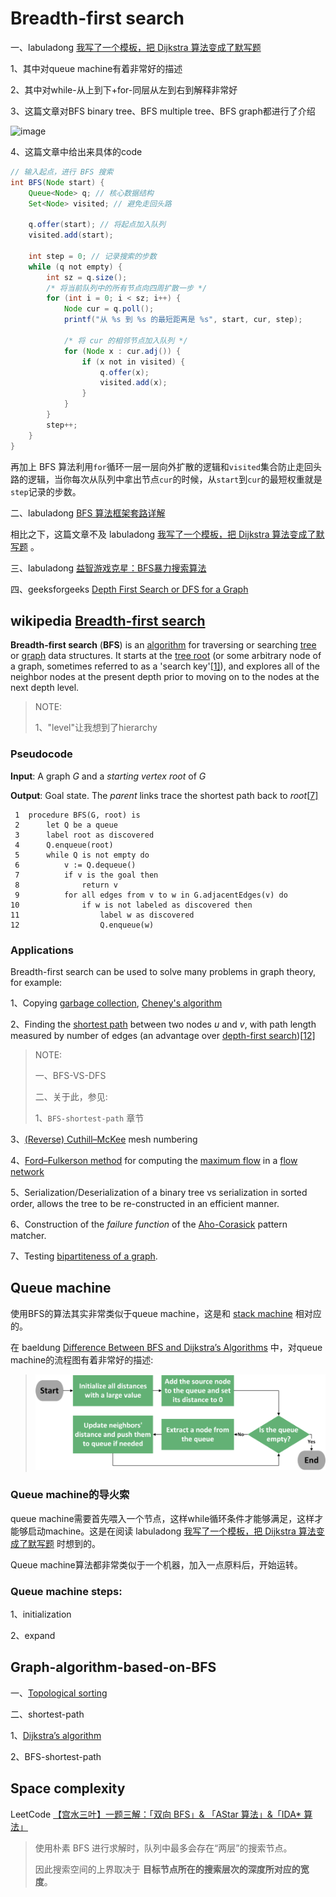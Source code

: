 # Breadth-first search

一、labuladong [我写了一个模板，把 Dijkstra 算法变成了默写题](https://mp.weixin.qq.com/s?__biz=MzAxODQxMDM0Mw==&mid=2247492167&idx=1&sn=bc96c8f97252afdb3973c7d760edb9c0&scene=21#wechat_redirect) 

1、其中对queue machine有着非常好的描述

2、其中对while-从上到下+for-同层从左到右到解释非常好

3、这篇文章对BFS binary tree、BFS multiple tree、BFS graph都进行了介绍

![image](https://mmbiz.qpic.cn/sz_mmbiz_jpg/gibkIz0MVqdGiaE70bfibhZwtP90zPlWicsgQMNtxF34YCQsbbOHcuXprVr3WN4NojM8d43crlggwmMFksq6C4ibvfg/640?wx_fmt=jpeg&wxfrom=5&wx_lazy=1&wx_co=1)



4、这篇文章中给出来具体的code

```java
// 输入起点，进行 BFS 搜索
int BFS(Node start) {
    Queue<Node> q; // 核心数据结构
    Set<Node> visited; // 避免走回头路

    q.offer(start); // 将起点加入队列
    visited.add(start);

    int step = 0; // 记录搜索的步数
    while (q not empty) {
        int sz = q.size();
        /* 将当前队列中的所有节点向四周扩散一步 */
        for (int i = 0; i < sz; i++) {
            Node cur = q.poll();
            printf("从 %s 到 %s 的最短距离是 %s", start, cur, step);

            /* 将 cur 的相邻节点加入队列 */
            for (Node x : cur.adj()) {
                if (x not in visited) {
                    q.offer(x);
                    visited.add(x);
                }
            }
        }
        step++;
    }
}
```

再加上 BFS 算法利用`for`循环一层一层向外扩散的逻辑和`visited`集合防止走回头路的逻辑，当你每次从队列中拿出节点`cur`的时候，从`start`到`cur`的最短权重就是`step`记录的步数。



二、labuladong [BFS 算法框架套路详解](https://mp.weixin.qq.com/s/WH_XGm1-w5882PnenymZ7g) 

相比之下，这篇文章不及 labuladong [我写了一个模板，把 Dijkstra 算法变成了默写题](https://mp.weixin.qq.com/s?__biz=MzAxODQxMDM0Mw==&mid=2247492167&idx=1&sn=bc96c8f97252afdb3973c7d760edb9c0&scene=21#wechat_redirect) 。

三、labuladong [益智游戏克星：BFS暴力搜索算法](https://mp.weixin.qq.com/s/Xn-oW7QRu8spYzL3B6zLxw)

四、geeksforgeeks [Depth First Search or DFS for a Graph](https://www.geeksforgeeks.org/depth-first-search-or-dfs-for-a-graph/)



## wikipedia [Breadth-first search](https://en.wikipedia.org/wiki/Breadth-first_search)

**Breadth-first search** (**BFS**) is an [algorithm](https://en.wikipedia.org/wiki/Algorithm) for traversing or searching [tree](https://en.wikipedia.org/wiki/Tree_(data_structure)) or [graph](https://en.wikipedia.org/wiki/Graph_(data_structure)) data structures. It starts at the [tree root](https://en.wikipedia.org/wiki/Tree_(data_structure)#Terminology) (or some arbitrary node of a graph, sometimes referred to as a 'search key'[[1\]](https://en.wikipedia.org/wiki/Breadth-first_search#cite_note-1)), and explores all of the neighbor nodes at the present depth prior to moving on to the nodes at the next depth level.

> NOTE: 
>
> 1、"level"让我想到了hierarchy

### Pseudocode

**Input**: A graph *G* and a *starting vertex* *root* of *G*

**Output**: Goal state. The *parent* links trace the shortest path back to *root*[[7\]](https://en.wikipedia.org/wiki/Breadth-first_search#cite_note-7)

```pseudocode
 1  procedure BFS(G, root) is
 2      let Q be a queue
 3      label root as discovered
 4      Q.enqueue(root)
 5      while Q is not empty do
 6          v := Q.dequeue()
 7          if v is the goal then
 8              return v
 9          for all edges from v to w in G.adjacentEdges(v) do
10              if w is not labeled as discovered then
11                  label w as discovered
12                  Q.enqueue(w)
```



### Applications

Breadth-first search can be used to solve many problems in graph theory, for example:

1、Copying [garbage collection](https://en.wikipedia.org/wiki/Garbage_collection_(computer_science)), [Cheney's algorithm](https://en.wikipedia.org/wiki/Cheney's_algorithm)

2、Finding the [shortest path](https://en.wikipedia.org/wiki/Shortest_path) between two nodes *u* and *v*, with path length measured by number of edges (an advantage over [depth-first search](https://en.wikipedia.org/wiki/Depth-first_search))[[12\]](https://en.wikipedia.org/wiki/Breadth-first_search#cite_note-12)

> NOTE: 
>
> 一、BFS-VS-DFS
>
> 二、关于此，参见:
>
> 1、`BFS-shortest-path` 章节

3、[(Reverse) Cuthill–McKee](https://en.wikipedia.org/wiki/Cuthill–McKee_algorithm) mesh numbering

4、[Ford–Fulkerson method](https://en.wikipedia.org/wiki/Ford–Fulkerson_algorithm) for computing the [maximum flow](https://en.wikipedia.org/wiki/Maximum_flow_problem) in a [flow network](https://en.wikipedia.org/wiki/Flow_network)

5、Serialization/Deserialization of a binary tree vs serialization in sorted order, allows the tree to be re-constructed in an efficient manner.

6、Construction of the *failure function* of the [Aho-Corasick](https://en.wikipedia.org/wiki/Aho-Corasick) pattern matcher.

7、Testing [bipartiteness of a graph](https://en.wikipedia.org/wiki/Bipartite_graph#Testing_bipartiteness).



## Queue machine

使用BFS的算法其实非常类似于queue machine，这是和 [stack machine](https://en.wikipedia.org/wiki/Stack_machine) 相对应的。

在 baeldung [Difference Between BFS and Dijkstra’s Algorithms](https://www.baeldung.com/cs/graph-algorithms-bfs-dijkstra) 中，对queue machine的流程图有着非常好的描述:



> ![img](./SSSP-Algorithm-1024x339.png)



### Queue machine的导火索

queue machine需要首先喂入一个节点，这样while循环条件才能够满足，这样才能够启动machine。这是在阅读 labuladong [我写了一个模板，把 Dijkstra 算法变成了默写题](https://mp.weixin.qq.com/s?__biz=MzAxODQxMDM0Mw==&mid=2247492167&idx=1&sn=bc96c8f97252afdb3973c7d760edb9c0&scene=21#wechat_redirect) 时想到的。

Queue machine算法都非常类似于一个机器，加入一点原料后，开始运转。

### Queue machine steps:

1、initialization

2、expand



## Graph-algorithm-based-on-BFS



一、[Topological sorting](https://en.wikipedia.org/wiki/Topological_sorting)

二、shortest-path

1、[Dijkstra’s algorithm](https://en.wikipedia.org/wiki/Dijkstra%27s_algorithm)

2、BFS-shortest-path



## Space complexity

LeetCode [【宫水三叶】一题三解：「双向 BFS」& 「AStar 算法」&「IDA* 算法」](https://leetcode.cn/problems/open-the-lock/solution/gong-shui-san-xie-yi-ti-shuang-jie-shuan-wyr9/)

> 使用朴素 BFS 进行求解时，队列中最多会存在“两层”的搜索节点。
>
> 因此搜索空间的上界取决于 **目标节点所在的搜索层次的深度所对应的宽度**。

